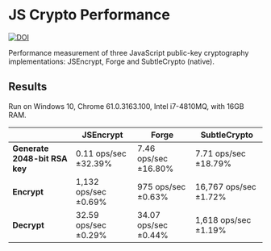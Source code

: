 # JS Crypto Performance
[![DOI](https://zenodo.org/badge/73430536.svg)](https://zenodo.org/badge/latestdoi/73430536)

Performance measurement of three JavaScript public-key cryptography implementations: JSEncrypt, Forge and SubtleCrypto (native).

## Results
Run on Windows 10, Chrome 61.0.3163.100, Intel i7-4810MQ, with 16GB RAM.


|                               | JSEncrypt            | Forge                | SubtleCrypto          |
|-------------------------------|----------------------|----------------------|-----------------------|
| **Generate 2048-bit RSA key** | 0.11 ops/sec ±32.39% | 7.46 ops/sec ±16.80% | 7.71 ops/sec ±18.79%  |
| **Encrypt**                   | 1,132 ops/sec ±0.69% | 975 ops/sec ±0.63%   | 16,767 ops/sec ±1.72% |
| **Decrypt**                   | 32.59 ops/sec ±0.29% | 34.07 ops/sec ±0.44% | 1,618 ops/sec ±1.19%  |
